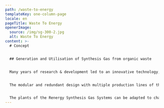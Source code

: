 ```yaml
---
path: /waste-to-energy
templateKey: one-column-page
locale: en
pageTitle: Waste To Energy
openerImage:
  source: /img/sg-300-2.jpg
  alt: Waste To Energy
content: >-
  # Concept


  ## Generation and Utilisation of Synthesis Gas from organic waste


  Many years of research & development led to an innovative technology, the synthesis gas production without process-related flue-gases as it is applied in the plants of the Renergy Synthesis Gas Systems (Renergy SG Series). The patent-secured Renergy thermolytic Cracking Process thereby avoids the known disadvantages of conventional pyrolysis, gasification and incineration technologies such as build-up of unwanted by-products or application of complex flue-gas cleaning facilities.


  The modular and redundant design with multiple production lines of the Renergy SG Series ensure continuous operation also during maintenance and repair.


  The plants of the Renergy Synthesis Gas Systems can be adapted to changing conditions and thus take into account increasing waste amounts and at the same time raising energy demands in municipalities and urban agglomerations.
---
```


